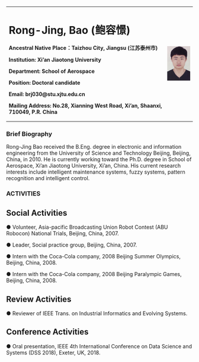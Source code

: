 <table border="0">
  <tr>
    <td width="85%">
      <h1>Rong-Jing, Bao (鲍容憬)</h1>
      <p><b>Ancestral Native Place：Taizhou City, Jiangsu (江苏泰州市)</b></p>
      <p><b>Institution: Xi’an Jiaotong University</b></p>
      <p><b>Department: School of Aerospace</b></p>
      <p><b>Position: Doctoral candidate</b></p>
      <p><b>Email: brj030@stu.xjtu.edu.cn</b></p>
      <p><b>Mailing Address: No.28, Xianning West Road, Xi’an, Shaanxi, 710049, P.R. China</b></p>
    </td>
    <td width="15%">
      <img src="/Rong-Jing Bao.jpg" width="100%">
    </td>
  </tr>
</table>

### Brief Biography
Rong-Jing Bao received the B.Eng. degree in electronic and information engineering from the University
of Science and Technology Beijing, Beijing, China, in 2010. He is currently working toward the Ph.D. degree in School of Aerospace, Xi’an Jiaotong University, Xi’an, China. His current research interests include intelligent maintenance systems, fuzzy systems, pattern recognition and intelligent control.

### ACTIVITIES
## Social Activities
● Volunteer, Asia-pacific Broadcasting Union Robot Contest (ABU Robocon) National Trials, Beijing, China, 2007.

● Leader, Social practice group, Beijing, China, 2007.

● Intern with the Coca-Cola company, 2008 Beijing Summer Olympics, Beijing, China, 2008.

● Intern with the Coca-Cola company, 2008 Beijing Paralympic Games, Beijing, China, 2008.
## Review Activities
● Reviewer of IEEE Trans. on Industrial Informatics and Evolving Systems.
## Conference Activities
● Oral presentation, IEEE 4th International Conference on Data Science and Systems (DSS 2018), Exeter, UK, 2018.
